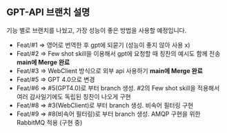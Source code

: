 ## GPT-API 브랜치 설명
기능 별로 브랜치를 나눴고, 가장 성능이 좋은 방법을 사용할 예정입니다.

* Feat/#1 => 영어로 번역한 후 gpt에 되묻기 (성능이 좋지 않아 사용 x)
* Feat/#2 => Few shot skill을 이용해서 gpt에 요청할 때 칭찬의 예시도 함께 전송 **main에 Merge 완료**
* Feat/#3 => WebClient 방식으로 외부 api 사용하기 **main에 Merge 완료**
* Feat/#5 => GPT 4.0으로 변경
* Feat/#6 => #5(GPT4.0)로 부터 branch 생성. #2의 Few shot skill을 적용해서 여러 감사일기에도 독립된 칭찬이 나오게 구현
* Feat/#8 => #3(WebClient)로 부터 branch 생성. 비속어 필터링 구현
* Feat/#9 => #8(비속어 필터링)로 부터 branch 생성. AMQP 구현을 위한 RabbitMQ 적용 (구현 중) 
